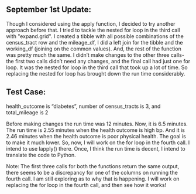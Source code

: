## September 1st Update:

Though I considered using the apply function, I decided to try another approach before that. I tried to tackle the nested for loop in the third call with "expand.grid". I created a tibble with all possible combinations of the census_tract row and the mileage_df, I did a left join for the tibble and the working_df (joining on the common values). And, the rest of the function was pretty much the same. I didn’t make changes to the other three calls- the first two calls didn’t need any changes, and the final call had just one for loop. It was the nested for loop in the third call that took up a lot of time. So replacing the nested for loop has brought down the run time considerably.

## Test Case: 

health_outcome is “diabetes”, number of census_tracts is 3, and total_mileage is 2

Before making changes the run time was 12 minutes. Now, it is 6.5 minutes. The run time is 2.55 minutes when the health outcome is high bp. And it is 2.46 minutes when the health outcome is poor physical health.
The goal is to make it much lower. So, now, I will work on the for loop in the fourth call. I intend to use lapply() there. Once, I think the run time is decent, I intend to translate the code to Python.

Note: The first three calls for both the functions return the same output, there seems to be a discrepancy for one of the columns on running the fourth call. I am still exploring as to why that is happening. I will work on replacing the for loop in the fourth call, and then see how it works!
